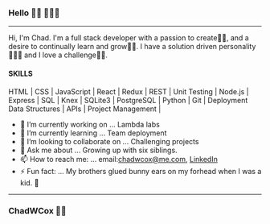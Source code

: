 ### Hello 👋🏼 👨🏼‍💻
------
Hi, I'm Chad. I'm a full stack developer with a passion to create👨‍🎨, and a desire to continually learn and grow👨‍🏫.  I have a solution driven personality🕵🏼‍♂️ and I love a challenge🧗🏼. 

#### SKILLS
HTML | CSS | JavaScript | React | Redux | REST | Unit Testing | Node.js | Express | SQL | Knex | SQLite3 | PostgreSQL | Python | Git | Deployment Data Structures | APIs | Project Management | 

- 🔭 I’m currently working on ... Lambda labs
- 🌱 I’m currently learning ... Team deployment
- 👯 I’m looking to collaborate on ... Challenging projects
- 💬 Ask me about ... Growing up with six siblings.
- 📫 How to reach me: ... email:chadwcox@me.com, [LinkedIn](https://www.linkedin.com/in/chadwcox/)
- ⚡ Fun fact: ... My brothers glued bunny ears on my forhead when I was a kid. 🐇
------
### ChadWCox ✌🏼




